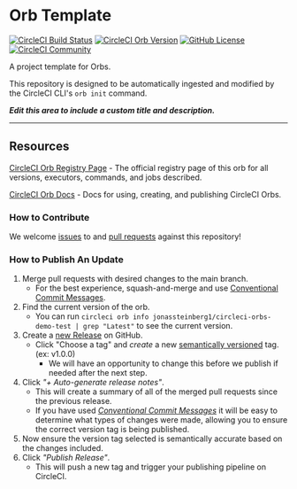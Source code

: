 # Orb Template


[![CircleCI Build Status](https://circleci.com/gh/jonassteinberg1/circleci-orbs-demo-test.svg?style=shield "CircleCI Build Status")](https://circleci.com/gh/jonassteinberg1/circleci-orbs-demo-test) [![CircleCI Orb Version](https://badges.circleci.com/orbs/jonassteinberg1/circleci-orbs-demo-test.svg)](https://circleci.com/orbs/registry/orb/jonassteinberg1/circleci-orbs-demo-test) [![GitHub License](https://img.shields.io/badge/license-MIT-lightgrey.svg)](https://raw.githubusercontent.com/jonassteinberg1/circleci-orbs-demo-test/master/LICENSE) [![CircleCI Community](https://img.shields.io/badge/community-CircleCI%20Discuss-343434.svg)](https://discuss.circleci.com/c/ecosystem/orbs)



A project template for Orbs.

This repository is designed to be automatically ingested and modified by the CircleCI CLI's `orb init` command.

_**Edit this area to include a custom title and description.**_

---

## Resources

[CircleCI Orb Registry Page](https://circleci.com/orbs/registry/orb/jonassteinberg1/circleci-orbs-demo-test) - The official registry page of this orb for all versions, executors, commands, and jobs described.

[CircleCI Orb Docs](https://circleci.com/docs/2.0/orb-intro/#section=configuration) - Docs for using, creating, and publishing CircleCI Orbs.

### How to Contribute

We welcome [issues](https://github.com/jonassteinberg1/circleci-orbs-demo-test/issues) to and [pull requests](https://github.com/jonassteinberg1/circleci-orbs-demo-test/pulls) against this repository!

### How to Publish An Update
1. Merge pull requests with desired changes to the main branch.
    - For the best experience, squash-and-merge and use [Conventional Commit Messages](https://conventionalcommits.org/).
2. Find the current version of the orb.
    - You can run `circleci orb info jonassteinberg1/circleci-orbs-demo-test | grep "Latest"` to see the current version.
3. Create a [new Release](https://github.com/jonassteinberg1/circleci-orbs-demo-test/releases/new) on GitHub.
    - Click "Choose a tag" and _create_ a new [semantically versioned](http://semver.org/) tag. (ex: v1.0.0)
      - We will have an opportunity to change this before we publish if needed after the next step.
4.  Click _"+ Auto-generate release notes"_.
    - This will create a summary of all of the merged pull requests since the previous release.
    - If you have used _[Conventional Commit Messages](https://conventionalcommits.org/)_ it will be easy to determine what types of changes were made, allowing you to ensure the correct version tag is being published.
5. Now ensure the version tag selected is semantically accurate based on the changes included.
6. Click _"Publish Release"_.
    - This will push a new tag and trigger your publishing pipeline on CircleCI.